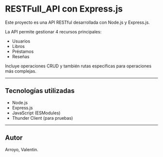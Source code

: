 # RESTFull_API con Express.js

Este proyecto es una API RESTful desarrollada con Node.js y Express.js.

La API permite gestionar 4 recursos principales:

- Usuarios
- Libros
- Préstamos
- Reseñas

Incluye operaciones CRUD y también rutas específicas para operaciones más complejas.

---

## Tecnologías utilizadas

- Node.js
- Express.js
- JavaScript (ESModules)
- Thunder Client (para pruebas)

---

## Autor

Arroyo, Valentin.
